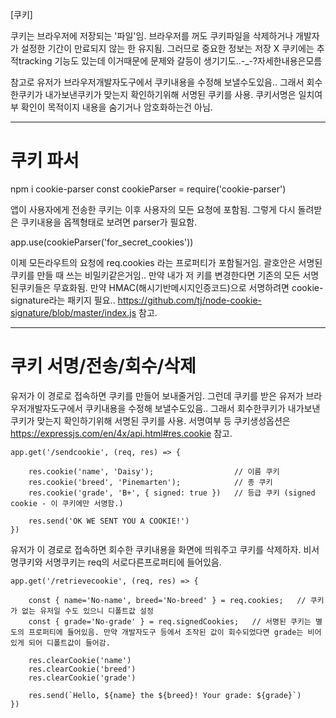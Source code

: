 
[쿠키]

쿠키는 브라우저에 저장되는 '파일'임.
브라우저를 꺼도 쿠키파일을 삭제하거나 개발자가 설정한 기간이 만료되지 않는 한 유지됨.
그러므로 중요한 정보는 저장 X
쿠키에는 추적tracking 기능도 있는데 이거때문에 문제와 갈등이 생기기도..-_-?자세한내용은모름

참고로 유저가 브라우저개발자도구에서 쿠키내용을 수정해 보낼수도있음..
그래서 회수한쿠키가 내가보낸쿠키가 맞는지 확인하기위해 서명된 쿠키를 사용. 
쿠키서명은 일치여부 확인이 목적이지 내용을 숨기거나 암호화하는건 아님.


-----------------------------

# 쿠키 파서

npm i cookie-parser
const cookieParser = require('cookie-parser')

앱이 사용자에게 전송한 쿠키는 이후 사용자의 모든 요청에 포함됨.
그렇게 다시 돌려받은 쿠키내용을 옵젝형태로 보려면 parser가 필요함.


app.use(cookieParser('for_secret_cookies'))

이제 모든라우트의 요청에 req.cookies 라는 프로퍼티가 포함될거임.
괄호안은 서명된 쿠키를 만들 때 쓰는 비밀키같은거임.. 만약 내가 저 키를 변경한다면 기존의 모든 서명된쿠키들은 무효화됨.
만약 HMAC(해시기반메시지인증코드)으로 서명하려면 cookie-signature라는 패키지 필요..
https://github.com/tj/node-cookie-signature/blob/master/index.js 참고.


-----------------------------

# 쿠키 서명/전송/회수/삭제

유저가 이 경로로 접속하면 쿠키를 만들어 보내줄거임.
그런데 쿠키를 받은 유저가 브라우저개발자도구에서 쿠키내용을 수정해 보낼수도있음..
그래서 회수한쿠키가 내가보낸쿠키가 맞는지 확인하기위해 서명된 쿠키를 사용.
서명여부 등 쿠키생성옵션은 https://expressjs.com/en/4x/api.html#res.cookie 참고.

    app.get('/sendcookie', (req, res) => {

        res.cookie('name', 'Daisy');                  // 이름 쿠키
        res.cookie('breed', 'Pinemarten');            // 종 쿠키
        res.cookie('grade', 'B+', { signed: true })   // 등급 쿠키 (signed cookie - 이 쿠키에만 서명함.)

        res.send('OK WE SENT YOU A COOKIE!')
    })


유저가 이 경로로 접속하면 회수한 쿠키내용을 화면에 띄워주고 쿠키를 삭제하자.
비서명쿠키와 서명쿠키는 req의 서로다른프로퍼티에 들어있음.

    app.get('/retrievecookie', (req, res) => {

        const { name='No-name', breed='No-breed' } = req.cookies;   // 쿠키가 없는 유저일 수도 있으니 디폴트값 설정
        const { grade='No-grade' } = req.signedCookies;   // 서명된 쿠키는 별도의 프로퍼티에 들어있음. 만약 개발자도구 등에서 조작된 값이 회수되었다면 grade는 비어있게 되어 디폴트값이 들어감.
        
        res.clearCookie('name')
        res.clearCookie('breed')
        res.clearCookie('grade')

        res.send(`Hello, ${name} the ${breed}! Your grade: ${grade}`)
    })